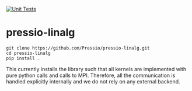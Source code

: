 [![Unit Tests](https://github.com/Pressio/pressio-linalg/actions/workflows/test.yaml/badge.svg)](https://github.com/Pressio/pressio-linalg/actions/workflows/test.yaml/badge.svg)

# pressio-linalg

```
git clone https://github.com/Pressio/pressio-linalg.git
cd pressio-linalg
pip install .
```

This currently installs the library such that all kernels are implemented with pure python calls and calls to MPI. 
Therefore, all the communication is handled explicitly internally and we do not rely on any external backend.


<!-- ---

## Installation

_This section outlines the end goal--at present, these commands do not work._

Pressio-linalg offers two different modes. "Light mode" has pure Python dependencies and supports some basic functions so that a user can utilize most of the rom-tools library without headaches. "Heavy mode" is more performant and uses bindings to Trilinos.

Begin by cloning the repository:
```sh
git clone https://github.com/Pressio/pressio-linalg.git
cd pressio-linalg
```

### Light Mode

To install Pressio-linalg in Light Mode, ensure you are in the project directory and run
```sh
pip install .
```

### Heavy Mode

To install with heavy mode, we envision the following scenarios:

#### a) You already have Trilinos installed somewhere

From the project directory, run

```sh
export MPI_BASE_DIR=<full-path-to-your-MPI-installation>

python3 setup.py install --trilinos-basedir=<full-path-to-your-trilinos-installation>
```

#### b) You do NOT have Trilinos and want pressio-linalg to build it

From the project directory, run

```sh
# set MPI base
export MPI_BASE_DIR=<full-path-to-your-MPI-installation>

cd pressio-tools
python3 setup.py install
```

## Testing

Once you have installed the package, run tests with
```sh
mpirun -n <np> python -m pytest tests/* --with-mpi
```
where, `<np>` is the number of processors you would like to use. -->

